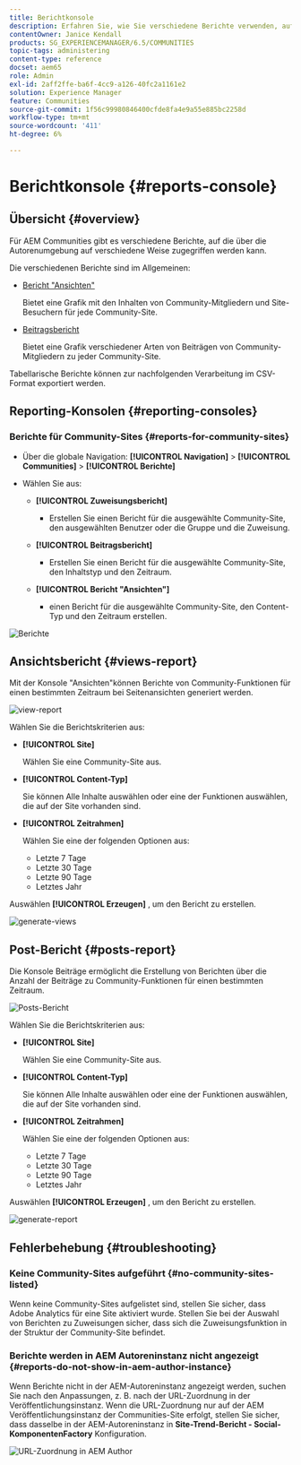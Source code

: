 ```yaml
---
title: Berichtkonsole
description: Erfahren Sie, wie Sie verschiedene Berichte verwenden, auf die Sie in der Adobe Experience Manager-Autorenumgebung auf verschiedene Weise zugreifen können.
contentOwner: Janice Kendall
products: SG_EXPERIENCEMANAGER/6.5/COMMUNITIES
topic-tags: administering
content-type: reference
docset: aem65
role: Admin
exl-id: 2aff2ffe-ba6f-4cc9-a126-40fc2a1161e2
solution: Experience Manager
feature: Communities
source-git-commit: 1f56c99980846400cfde8fa4e9a55e885bc2258d
workflow-type: tm+mt
source-wordcount: '411'
ht-degree: 6%

---
```


# Berichtkonsole {#reports-console}

## Übersicht {#overview}

Für AEM Communities gibt es verschiedene Berichte, auf die über die Autorenumgebung auf verschiedene Weise zugegriffen werden kann.

Die verschiedenen Berichte sind im Allgemeinen:

* [Bericht &quot;Ansichten&quot;](#views-report)

  Bietet eine Grafik mit den Inhalten von Community-Mitgliedern und Site-Besuchern für jede Community-Site.

* [Beitragsbericht](#posts-report)

  Bietet eine Grafik verschiedener Arten von Beiträgen von Community-Mitgliedern zu jeder Community-Site.

Tabellarische Berichte können zur nachfolgenden Verarbeitung im CSV-Format exportiert werden.

## Reporting-Konsolen {#reporting-consoles}

### Berichte für Community-Sites {#reports-for-community-sites}

* Über die globale Navigation: **[!UICONTROL Navigation]** > **[!UICONTROL Communities]** >  **[!UICONTROL Berichte]**

* Wählen Sie aus:

   * **[!UICONTROL Zuweisungsbericht]**

      * Erstellen Sie einen Bericht für die ausgewählte Community-Site, den ausgewählten Benutzer oder die Gruppe und die Zuweisung.

   * **[!UICONTROL Beitragsbericht]**

      * Erstellen Sie einen Bericht für die ausgewählte Community-Site, den Inhaltstyp und den Zeitraum.

   * **[!UICONTROL Bericht &quot;Ansichten&quot;]**

      * einen Bericht für die ausgewählte Community-Site, den Content-Typ und den Zeitraum erstellen.

![Berichte](assets/reports1.png)

## Ansichtsbericht {#views-report}

Mit der Konsole &quot;Ansichten&quot;können Berichte von Community-Funktionen für einen bestimmten Zeitraum bei Seitenansichten generiert werden.

![view-report](assets/view-report.png)

Wählen Sie die Berichtskriterien aus:

* **[!UICONTROL Site]**

  Wählen Sie eine Community-Site aus.

* **[!UICONTROL Content-Typ]**

  Sie können Alle Inhalte auswählen oder eine der Funktionen auswählen, die auf der Site vorhanden sind.

* **[!UICONTROL Zeitrahmen]**

  Wählen Sie eine der folgenden Optionen aus:

   * Letzte 7 Tage
   * Letzte 30 Tage
   * Letzte 90 Tage
   * Letztes Jahr

Auswählen **[!UICONTROL Erzeugen]** , um den Bericht zu erstellen.

![generate-views](assets/generate-views.png)

## Post-Bericht {#posts-report}

Die Konsole Beiträge ermöglicht die Erstellung von Berichten über die Anzahl der Beiträge zu Community-Funktionen für einen bestimmten Zeitraum.

![Posts-Bericht](assets/posts-report.png)

Wählen Sie die Berichtskriterien aus:

* **[!UICONTROL Site]**

  Wählen Sie eine Community-Site aus.

* **[!UICONTROL Content-Typ]**

  Sie können Alle Inhalte auswählen oder eine der Funktionen auswählen, die auf der Site vorhanden sind.

* **[!UICONTROL Zeitrahmen]**

  Wählen Sie eine der folgenden Optionen aus:

   * Letzte 7 Tage
   * Letzte 30 Tage
   * Letzte 90 Tage
   * Letztes Jahr

Auswählen **[!UICONTROL Erzeugen]** , um den Bericht zu erstellen.

![generate-report](assets/generate-posts-report.png)

## Fehlerbehebung {#troubleshooting}

### Keine Community-Sites aufgeführt {#no-community-sites-listed}

Wenn keine Community-Sites aufgelistet sind, stellen Sie sicher, dass Adobe Analytics für eine Site aktiviert wurde. Stellen Sie bei der Auswahl von Berichten zu Zuweisungen sicher, dass sich die Zuweisungsfunktion in der Struktur der Community-Site befindet.

### Berichte werden in AEM Autoreninstanz nicht angezeigt {#reports-do-not-show-in-aem-author-instance}

Wenn Berichte nicht in der AEM-Autoreninstanz angezeigt werden, suchen Sie nach den Anpassungen, z. B. nach der URL-Zuordnung in der Veröffentlichungsinstanz. Wenn die URL-Zuordnung nur auf der AEM Veröffentlichungsinstanz der Communities-Site erfolgt, stellen Sie sicher, dass dasselbe in der AEM-Autoreninstanz in **Site-Trend-Bericht - Social-KomponentenFactory** Konfiguration.

![URL-Zuordnung in AEM Author](assets/sitetrend.png)
